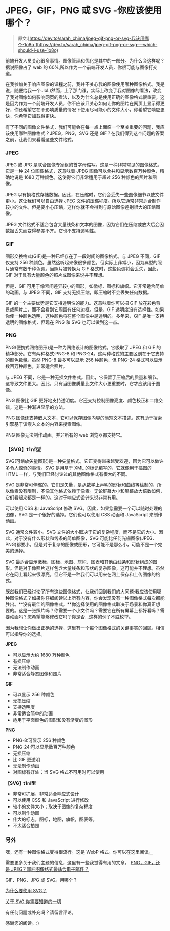 # JPEG，GIF，PNG 或 SVG -你应该使用哪个？

> 原文:[https://dev.to/sarah_chima/jpeg-gif-png-or-svg-我该用哪个-1o8o](https://dev.to/sarah_chima/jpeg-gif-png-or-svg---which-should-i-use-1o8o)

前端开发人员关心很多事情。图像管理和优化是其中的一部分。为什么会这样呢？据说图像占了 web 的 60%,所以作为一个前端开发人员，你很可能与图像打交道。

在我参加关于响应图像的课程之前，我并不关心我的图像使用哪种图像格式。我是说，随便给我一个..lol:)然而，上了那门课，实际上改变了我对图像的看法，改变了我对图像如何影响网页的看法，以及为什么总是使用正确的图像格式很重要。这是因为作为一个前端开发人员，你不应该只关心如何让你的图片在网页上显示得更好，你还希望它在不影响质量的情况下使用尽可能小的文件大小，你希望它响应更快，你希望它加载得更快。

有了不同的图像文件格式，我们可能会在每一点上面临一个至关重要的问题，我应该使用哪种图像格式？JPEG，PNG，SVG 还是 GIF？在我们得到这个问题的答案之前，让我们来看看这些文件格式。

### **JPEG**

JPEG 或 JPG 是联合图像专家组的首字母缩写。这是一种非常常见的图像格式。它是一种 24 位图像格式，这意味着 JPEG 图像可以合并和显示数百万种颜色，精确地说是 1680 万种颜色。这使得它们非常适用于超过 256 种颜色的照片和图像。

JPEG 以有损格式存储数据。因此，在压缩时，它们会丢失一些图像细节以使文件更小。这让我们可以自由选择 JPEG 文件的压缩程度。所以它通常非常适合制作较小的文件。但是要小心压缩，这样你就不会得到与原始图像差别很大的压缩图像。

JPEG 文件格式不适合包含大量线条和文本的图像，因为它们在压缩或放大后会因数据丢失而变得参差不齐。它也不支持透明性。

### **GIF**

图形交换格式(GIF)是一种已经存在了一段时间的图像格式。与 JPEG 不同，GIF 仅支持 256 种颜色。虽然这听起来像很多颜色，但实际上非常小，因为典型的照片通常有数千种色调。当照片被转换为 GIF 格式时，这些色调将会丢失，因此，GIF 对于具有大量颜色的照片或图像来说并不理想。

但是，GIF 可用于像素间差异较小的图形，如徽标、图标和旗帜。它非常适合简单的动画。与 JPEG 不同，GIF 支持无损压缩，即压缩时不会丢失任何数据。

GIF 的一个主要优势是它支持透明性的能力。这意味着你可以把 GIF 放在彩色背景或照片上，而不会看到它周围有任何边框。但是，GIF 透明度没有选择性。如果你使一种颜色透明，这种颜色将在整个图像中是透明的。多年来，GIF 是唯一支持透明的图像格式，但现在 PNG 和 SVG 也可以做到这一点。

### **PNG**

PNG(便携式网络图形)是一种为网络设计的图像格式。它吸取了 JPEG 和 GIF 的精华部分。它有两种格式:PNG-8 和 PNG-24。这两种格式的主要区别在于它支持的颜色数量。虽然 PNG-8 最多可以显示 256 种颜色，但 PNG-24 格式可以显示数百万种颜色，非常适合照片。

与 JPEG 不同，它是一种无损文件格式。因此，它保留了压缩后的质量和细节。这导致文件更大。因此，只有当图像质量比文件大小更重要时，它才应该用于图像。

PNG 图像比 GIF 更好地支持透明度。它还支持控制图像亮度、颜色校正和二维交错，这是一种渐进显示的方法。

PNG 图像还支持嵌入文本，它可以保存图像内容的简短文本描述。这有助于搜索引擎基于该嵌入文本的内容来搜索图像。

PNG 图像无法制作动画。并非所有的 web 浏览器都支持它。

### **【SVG】t1㎡型**

SVG(可缩放矢量图形)是一种矢量格式。它正变得越来越受欢迎，因为它可以做许多令人惊奇的事情。SVG 是用基于 XML 的标记编写的，它就像用于插图的 HTML 一样，与我们已经讨论过的其他图像格式有很大的不同。

SVG 是非常可伸缩的。它们是矢量，是从数学上声明的形状和曲线等绘制的，所以像素没有限制，不像其他格式依赖于像素。无论屏幕大小和屏幕放大倍数如何，它们看起来都是一样的。这对于响应式设计来说非常有用。

可以使用 CSS 和 JavaScript 修改 SVG。因此，如果您需要一个可以随时处理的图像，SVG 是一个很好的选择。它们也可以使用 CSS 动画和 JavaScript 来制作动画。

SVG 通常文件较小。SVG 文件的大小取决于它的复杂程度，而不是它的大小。因此，对于没有什么形状和线条的简单图像，SVG 可能比任何光栅图像(JPEG、PNG)都要小。但是对于复杂的图像或图形，它可能不是那么小，可能不是一个完美的选择。

SVG 最适合显示徽标、图标、地图、旗帜、图表和其他由线条和形状组成的图形。但是对于像照片这样包含大量线条和形状的复杂图像，这可能并不理想。虽然它在网上看起来很漂亮，但它不是一种我们可以用来在网上保存和上传图像的格式。

既然我们已经讨论了所有这些图像格式，让我们回到我们的大问题:我应该使用哪种图像格式？如果你仔细阅读以上所有内容，你会发现没有一种图像格式每次都能胜出。**没有最佳的图像格式。**你选择使用的图像格式取决于场景和你真正想要的。这是一张照片吗？你需要一个小文件吗？需要它在所有屏幕上都好看吗？需要动画吗？您希望能够修改它吗？你是否...这样的例子不胜枚举。

因为我想让你做出正确的选择，这里有一个每个图像格式的关键事实的回顾。相信可以指导你的选择。

**JPEG**

*   可以显示大约 1680 万种颜色
*   有损压缩
*   无法制作动画
*   非常适合静态图像和照片

**GIF**

*   可以显示 256 种颜色
*   无损压缩
*   支持透明度
*   非常适合简单的动画
*   适用于平面颜色的图形和没有渐变的图形

**PNG**

*   PNG-8:可显示 256 种颜色
*   PNG-24:可以显示数百万种颜色
*   无损压缩
*   比 GIF 更透明
*   无法制作动画
*   对图标有好处；当 SVG 格式不可用时可以使用

**【SVG】t1㎡型**

*   非常可扩展，非常适合响应式设计
*   可以使用 CSS 和 JavaScript 进行修改
*   较小的文件大小；取决于图像的复杂程度
*   可以制作动画
*   伟大的标志，图标，地图，旗帜，图表等。
*   不太适合拍照

### **号外**

嘿，还有一种图像格式变得很流行。这是 WebP 格式。你可以在这里阅读[。](https://developers.google.com/speed/webp/?csw=1)

需要更多关于我们主题的信息，这里有一些我觉得有用的文章。
[PNG，GIF，还是 JPEG？哪种图像格式最适合电子邮件？](https://litmus.com/blog/png-gif-or-jpeg-which-ones-should-you-use-in-email)

GIF、PNG、JPG 或 SVG。用哪个？

[为什么要使用 SVG？](http://svgtutorial.com/why-should-you-use-svg/)

[关于 SVG 你需要知道的一切](https://css-tricks.com/lodge/svg/)

有任何问题或补充吗？请留言评论。

感谢您的阅读。:)